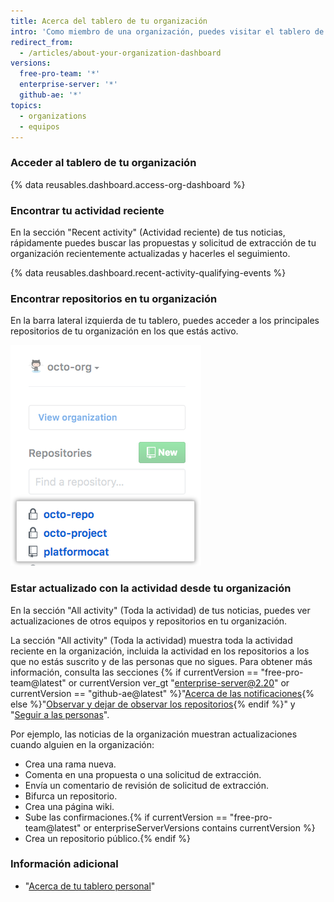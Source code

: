 ```yaml
---
title: Acerca del tablero de tu organización
intro: 'Como miembro de una organización, puedes visitar el tablero de tu organización durante todo el día para estar actualizado sobre la actualidad reciente y hacer un seguimiento de las propuestas y las solicitudes de extracción en las que estás trabajando o siguiendo en la organización.'
redirect_from:
  - /articles/about-your-organization-dashboard
versions:
  free-pro-team: '*'
  enterprise-server: '*'
  github-ae: '*'
topics:
  - organizations
  - equipos
---
```


### Acceder al tablero de tu organización

{% data reusables.dashboard.access-org-dashboard %}

### Encontrar tu actividad reciente

En la sección "Recent activity" (Actividad reciente) de tus noticias, rápidamente puedes buscar las propuestas y solicitud de extracción de tu organización recientemente actualizadas y hacerles el seguimiento.

{% data reusables.dashboard.recent-activity-qualifying-events %}

### Encontrar repositorios en tu organización

En la barra lateral izquierda de tu tablero, puedes acceder a los principales repositorios de tu organización en los que estás activo.

![Listado delos repositorios en los que eres más activo de tu organización](/assets/images/help/dashboard/repositories-from-organization-dashboard.png)

### Estar actualizado con la actividad desde tu organización

En la sección "All activity" (Toda la actividad) de tus noticias, puedes ver actualizaciones de otros equipos y repositorios en tu organización.

La sección "All activity" (Toda la actividad) muestra toda la actividad reciente en la organización, incluida la actividad en los repositorios a los que no estás suscrito y de las personas que no sigues. Para obtener más información, consulta las secciones {% if currentVersion == "free-pro-team@latest" or currentVersion ver_gt "enterprise-server@2.20" or currentVersion == "github-ae@latest" %}"[Acerca de las notificaciones](/github/managing-subscriptions-and-notifications-on-github/about-notifications){% else %}"[Observar y dejar de observar los repositorios](/github/receiving-notifications-about-activity-on-github/watching-and-unwatching-repositories){% endif %}" y "[Seguir a las personas](/articles/following-people)".

Por ejemplo, las noticias de la organización muestran actualizaciones cuando alguien en la organización:
 - Crea una rama nueva.
 - Comenta en una propuesta o una solicitud de extracción.
 - Envía un comentario de revisión de solicitud de extracción.
 - Bifurca un repositorio.
 - Crea una página wiki.
 - Sube las confirmaciones.{% if currentVersion == "free-pro-team@latest" or enterpriseServerVersions contains currentVersion %}
 - Crea un repositorio público.{% endif %}

### Información adicional

- "[Acerca de tu tablero personal](/articles/about-your-personal-dashboard)"
